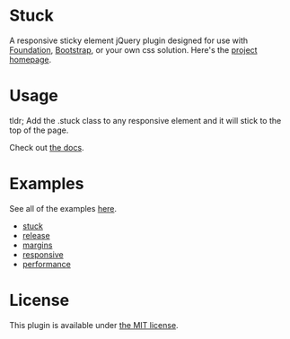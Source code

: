 # Stuck

A responsive sticky element jQuery plugin designed for use with
[Foundation](https://foundation.zurb.com/),
[Bootstrap](https://getbootstrap.com/), or your own css solution. Here's the [project
homepage](https://alextaujenis.github.io/jquery-stuck/).

# Usage

tldr; Add the .stuck class to any responsive element and it will stick to the
top of the page.

Check out [the docs](https://alextaujenis.github.io/jquery-stuck/docs.html).


# Examples

See all of the examples [here](https://alextaujenis.github.io/jquery-stuck/index.html#examples).

* [stuck](https://alextaujenis.github.io/jquery-stuck/gh-pages/example/stuck.html)
* [release](https://alextaujenis.github.io/jquery-stuck/gh-pages/example/release.html)
* [margins](https://alextaujenis.github.io/jquery-stuck/gh-pages/example/margins.html)
* [responsive](https://alextaujenis.github.io/jquery-stuck/gh-pages/example/responsive.html)
* [performance](https://alextaujenis.github.io/jquery-stuck/gh-pages/example/performance.html)

# License

This plugin is available under [the MIT license](https://opensource.org/licenses/mit-license.php).
